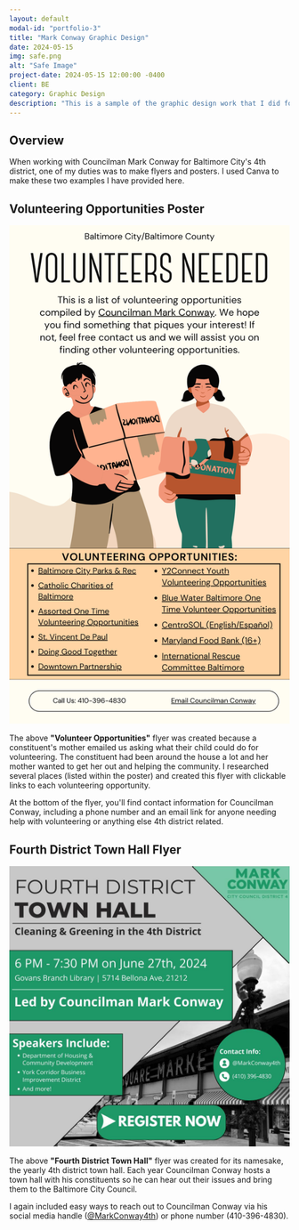 ```yaml
---
layout: default
modal-id: "portfolio-3"
title: "Mark Conway Graphic Design"
date: 2024-05-15
img: safe.png
alt: "Safe Image"
project-date: 2024-05-15 12:00:00 -0400
client: BE
category: Graphic Design
description: "This is a sample of the graphic design work that I did for Baltimore City Councilman Mark Conway."
---
```


## Overview

When working with Councilman Mark Conway for Baltimore City's 4th district, one of my duties was to make flyers and posters. I used Canva to make these two examples I have provided here.

## Volunteering Opportunities Poster

<p align="center">
  <img src="img/Volunteer-Opportunities.png" alt="Volunteer Opportunities" width="600px">
</p>

The above **"Volunteer Opportunities"** flyer was created because a constituent's mother emailed us asking what their child could do for volunteering. The constituent had been around the house a lot and her mother wanted to get her out and helping the community. I researched several places (listed within the poster) and created this flyer with clickable links to each volunteering opportunity.

At the bottom of the flyer, you'll find contact information for Councilman Conway, including a phone number and an email link for anyone needing help with volunteering or anything else 4th district related.

## Fourth District Town Hall Flyer

<p align="center">
  <img src="img/conway-town-hall.jpg" alt="Volunteer Opportunities" width="600px">
</p>

The above **"Fourth District Town Hall"** flyer was created for its namesake, the yearly 4th district town hall. Each year Councilman Conway hosts a town hall with his constituents so he can hear out their issues and bring them to the Baltimore City Council.

I again included easy ways to reach out to Councilman Conway via his social media handle ([@MarkConway4th](https://x.com/markconway4th)) or phone number (410-396-4830).